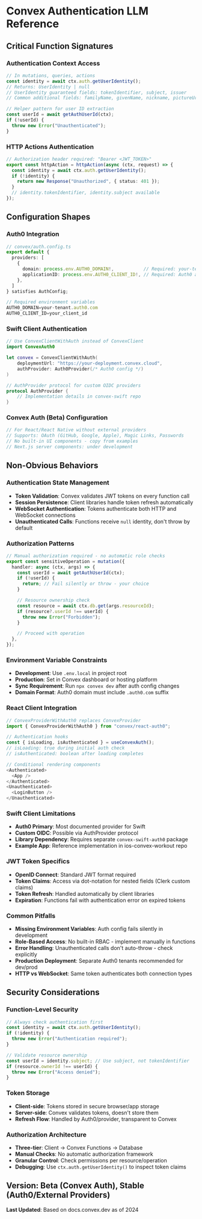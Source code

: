 # Convex Authentication LLM Reference

## Critical Function Signatures

### Authentication Context Access
```typescript
// In mutations, queries, actions
const identity = await ctx.auth.getUserIdentity();
// Returns: UserIdentity | null
// UserIdentity guaranteed fields: tokenIdentifier, subject, issuer
// Common additional fields: familyName, givenName, nickname, pictureUrl, email

// Helper pattern for user ID extraction
const userId = await getAuthUserId(ctx);
if (!userId) {
  throw new Error("Unauthenticated");
}
```

### HTTP Actions Authentication
```typescript
// Authorization header required: "Bearer <JWT_TOKEN>"
export const httpAction = httpAction(async (ctx, request) => {
  const identity = await ctx.auth.getUserIdentity();
  if (!identity) {
    return new Response("Unauthorized", { status: 401 });
  }
  // identity.tokenIdentifier, identity.subject available
});
```

## Configuration Shapes

### Auth0 Integration
```typescript
// convex/auth.config.ts
export default {
  providers: [
    {
      domain: process.env.AUTH0_DOMAIN!,           // Required: your-tenant.auth0.com
      applicationID: process.env.AUTH0_CLIENT_ID!, // Required: Auth0 app client ID
    },
  ]
} satisfies AuthConfig;

// Required environment variables
AUTH0_DOMAIN=your-tenant.auth0.com
AUTH0_CLIENT_ID=your_client_id
```

### Swift Client Authentication
```swift
// Use ConvexClientWithAuth instead of ConvexClient
import ConvexAuth0

let convex = ConvexClientWithAuth(
    deploymentUrl: "https://your-deployment.convex.cloud",
    authProvider: Auth0Provider(/* Auth0 config */)
)

// AuthProvider protocol for custom OIDC providers
protocol AuthProvider {
    // Implementation details in convex-swift repo
}
```

### Convex Auth (Beta) Configuration
```typescript
// For React/React Native without external providers
// Supports: OAuth (GitHub, Google, Apple), Magic Links, Passwords
// No built-in UI components - copy from examples
// Next.js server components: under development
```

## Non-Obvious Behaviors

### Authentication State Management
- **Token Validation**: Convex validates JWT tokens on every function call
- **Session Persistence**: Client libraries handle token refresh automatically
- **WebSocket Authentication**: Tokens authenticate both HTTP and WebSocket connections
- **Unauthenticated Calls**: Functions receive `null` identity, don't throw by default

### Authorization Patterns
```typescript
// Manual authorization required - no automatic role checks
export const sensitiveOperation = mutation({
  handler: async (ctx, args) => {
    const userId = await getAuthUserId(ctx);
    if (!userId) {
      return; // Fail silently or throw - your choice
    }

    // Resource ownership check
    const resource = await ctx.db.get(args.resourceId);
    if (resource?.userId !== userId) {
      throw new Error("Forbidden");
    }

    // Proceed with operation
  },
});
```

### Environment Variable Constraints
- **Development**: Use `.env.local` in project root
- **Production**: Set in Convex dashboard or hosting platform
- **Sync Requirement**: Run `npx convex dev` after auth config changes
- **Domain Format**: Auth0 domain must include `.auth0.com` suffix

### React Client Integration
```typescript
// ConvexProviderWithAuth0 replaces ConvexProvider
import { ConvexProviderWithAuth0 } from "convex/react-auth0";

// Authentication hooks
const { isLoading, isAuthenticated } = useConvexAuth();
// isLoading: true during initial auth check
// isAuthenticated: boolean after loading completes

// Conditional rendering components
<Authenticated>
  <App />
</Authenticated>
<Unauthenticated>
  <LoginButton />
</Unauthenticated>
```

### Swift Client Limitations
- **Auth0 Primary**: Most documented provider for Swift
- **Custom OIDC**: Possible via AuthProvider protocol
- **Library Dependency**: Requires separate `convex-swift-auth0` package
- **Example App**: Reference implementation in ios-convex-workout repo

### JWT Token Specifics
- **OpenID Connect**: Standard JWT format required
- **Token Claims**: Access via dot-notation for nested fields (Clerk custom claims)
- **Token Refresh**: Handled automatically by client libraries
- **Expiration**: Functions fail with authentication error on expired tokens

### Common Pitfalls
- **Missing Environment Variables**: Auth config fails silently in development
- **Role-Based Access**: No built-in RBAC - implement manually in functions
- **Error Handling**: Unauthenticated calls don't auto-throw - check explicitly
- **Production Deployment**: Separate Auth0 tenants recommended for dev/prod
- **HTTP vs WebSocket**: Same token authenticates both connection types

## Security Considerations

### Function-Level Security
```typescript
// Always check authentication first
const identity = await ctx.auth.getUserIdentity();
if (!identity) {
  throw new Error("Authentication required");
}

// Validate resource ownership
const userId = identity.subject; // Use subject, not tokenIdentifier
if (resource.ownerId !== userId) {
  throw new Error("Access denied");
}
```

### Token Storage
- **Client-side**: Tokens stored in secure browser/app storage
- **Server-side**: Convex validates tokens, doesn't store them
- **Refresh Flow**: Handled by Auth0/provider, transparent to Convex

### Authorization Architecture
- **Three-tier**: Client → Convex Functions → Database
- **Manual Checks**: No automatic authorization framework
- **Granular Control**: Check permissions per resource/operation
- **Debugging**: Use `ctx.auth.getUserIdentity()` to inspect token claims

## Version: Beta (Convex Auth), Stable (Auth0/External Providers)

**Last Updated**: Based on docs.convex.dev as of 2024